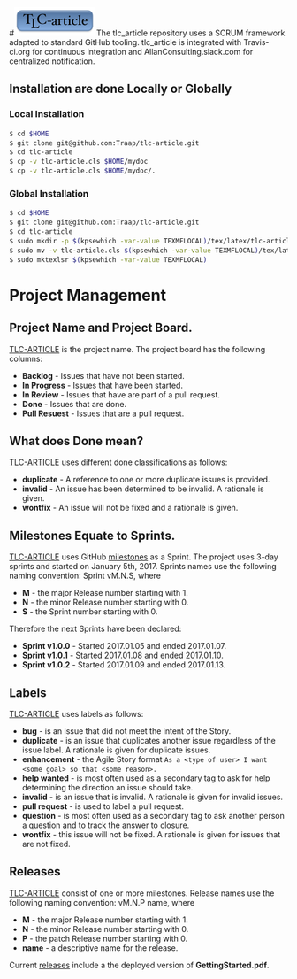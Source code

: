 #![](data/logo.png) 
The tlc_article repository uses a SCRUM framework adapted to standard GitHub
tooling.  tlc_article is integrated with Travis-ci.org for continuous
integration and AllanConsulting.slack.com for centralized notification.

## Installation are done Locally or Globally
### Local Installation
```bash
$ cd $HOME
$ git clone git@github.com:Traap/tlc-article.git
$ cd tlc-article
$ cp -v tlc-article.cls $HOME/mydoc
$ cp -v tlc-article.cls $HOME/mydoc/.
```

### Global Installation 
```bash
$ cd $HOME
$ git clone git@github.com:Traap/tlc-article.git
$ cd tlc-article
$ sudo mkdir -p $(kpsewhich -var-value TEXMFLOCAL)/tex/latex/tlc-article
$ sudo mv -v tlc-article.cls $(kpsewhich -var-value TEXMFLOCAL)/tex/latex/tlcarticle/.
$ sudo mktexlsr $(kpsewhich -var-value TEXMFLOCAL)
```
# Project Management
## Project Name and Project Board.
[TLC-ARTICLE](https://github.com/Traap/tlc-article/projects/1) is the project
name.  The project board has the following columns:
* **Backlog** - Issues that have not been started.
* **In Progress** - Issues that have been started.
* **In Review** - Issues that have are part of a pull request.
* **Done** - Issues that are done.
* **Pull Resuest** - Issues that are a pull request.

## What does Done mean?
[TLC-ARTICLE](https://github.com/Traap/tlc-article/projects/1) uses different
done classifications as follows:
* **duplicate** - A reference to one or more duplicate issues is provided.
* **invalid** - An issue has been determined to be invalid.  A rationale is given.
* **wontfix** - An issue will not be fixed and a rationale is given.

## Milestones Equate to Sprints.
[TLC-ARTICLE](https://github.com/Traap/tlc-article/projects/1) uses GitHub
[milestones](https://github.com/Traap/tlc-article/milestones) as a Sprint.  The
project uses 3-day sprints and started on January 5th, 2017.  Sprints names use
the following naming convention: Sprint vM.N.S, where
* **M** - the major Release number starting with 1.
* **N** - the minor Release number starting with 0.
* **S** - the Sprint number starting with 0.

Therefore the next Sprints have been declared:
* **Sprint v1.0.0** - Started 2017.01.05 and ended 2017.01.07.
* **Sprint v1.0.1** - Started 2017.01.08 and ended 2017.01.10.
* **Sprint v1.0.2** - Started 2017.01.09 and ended 2017.01.13.

## Labels
[TLC-ARTICLE](https://github.com/Traap/tlc-article/projects/1) uses labels as
follows:
* **bug** - is an issue that did not meet the intent of the Story.
* **duplicate** - is an issue that duplicates another issue regardless of the
  issue label.  A rationale is given for duplicate issues.
* **enhancement** - the Agile Story format 
```As a <type of user> I want <some goal> so that <some reason>.```
* **help wanted** - is most often used as a secondary tag to ask for help
  determining the direction an issue should take.
* **invalid** - is an issue that is invalid.  A rationale is given for invalid
  issues.
* **pull request** - is used to label a pull request.
* **question** - is most often used as a secondary tag to ask another person
  a question and to track the answer to closure. 
* **wontfix** - this issue will not be fixed.  A rationale is given for issues
  that are not fixed.

## Releases
[TLC-ARTICLE](https://github.com/Traap/tlc-article/projects/1) consist of one or
more milestones.  Release names use the following naming convention: vM.N.P
name, where
* **M** - the major Release number starting with 1.
* **N** - the minor Release number starting with 0.
* **P** - the patch Release number starting with 0.
* **name** - a descriptive name for the release.

Current [releases](https://github.com/Traap/tlc-article/releases) include
a the deployed version of **GettingStarted.pdf**.
